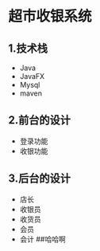 # 超市收银系统

## 1.技术栈
 
* Java
 * JavaFX
*  Mysql 
*   maven

## 2.前台的设计
*  登录功能
*  收银功能



## 3.后台的设计
* 店长
*  收银员
 * 收货员
*  会员
 *  会计
 ##哈哈啊
 
 
 


